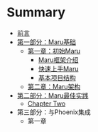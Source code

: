 # Summary

* [前言](README.md)
* [第一部分：Maru基础](chapter1.md)
    * [第一章：初始Maru](chapter-one.md)
        * [Maru框架介绍](maru.md)
        * [快速上手Maru](快速上手maru.md)
        * [基本项目结构](基本项目结构.md)
    * [第二章：Maru架构](第二章：maru架构.md)
* [第二部分：Maru最佳实践](part-two.md)
    * [Chapter Two](chapter-two.md)
* 第三部分：与Phoenix集成
    * 第一章

